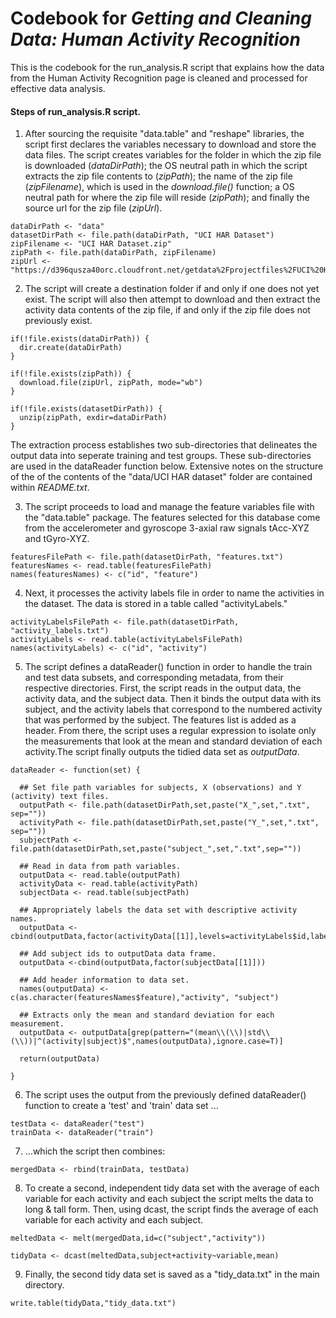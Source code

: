 Codebook for *Getting and Cleaning Data: Human Activity Recognition*
=============

This is the codebook for the run_analysis.R script that explains how the data from the Human Activity Recognition page is cleaned and processed for effective data analysis.

#### Steps of run_analysis.R script.

1.  After sourcing the requisite "data.table" and "reshape" libraries, the script first declares the variables necessary to download and store the data files. The script creates variables for the folder in which the zip file is downloaded (*dataDirPath*); the OS neutral path in which the script extracts the zip file contents to (*zipPath*); the name of the zip file (*zipFilename*), which is used in the *download.file()* function; a OS neutral path for where the zip file will reside (*zipPath*); and finally the source url for the zip file (*zipUrl*). 
```{r}
dataDirPath <- "data"
datasetDirPath <- file.path(dataDirPath, "UCI HAR Dataset")
zipFilename <- "UCI HAR Dataset.zip"
zipPath <- file.path(dataDirPath, zipFilename)
zipUrl <- "https://d396qusza40orc.cloudfront.net/getdata%2Fprojectfiles%2FUCI%20HAR%20Dataset.zip"
```

2.  The script will create a destination folder if and only if one does not yet exist. The script will also then attempt to download and then extract the activity data contents of the zip file, if and only if the zip file does not previously exist. 
```{r}
if(!file.exists(dataDirPath)) { 
  dir.create(dataDirPath) 
}

if(!file.exists(zipPath)) {
  download.file(zipUrl, zipPath, mode="wb") 
}

if(!file.exists(datasetDirPath)) {
  unzip(zipPath, exdir=dataDirPath)
}
```
The extraction process establishes two sub-directories that delineates the output data into seperate training and test groups. These sub-directories are used in the dataReader function below. Extensive notes on the structure of the of the contents of the "data/UCI HAR dataset" folder are contained within *README.txt*. 


3.  The script proceeds to load and manage the feature variables file with the "data.table" package. The features selected for this database come from the accelerometer and gyroscope 3-axial raw signals tAcc-XYZ and tGyro-XYZ. 
```{r}
featuresFilePath <- file.path(datasetDirPath, "features.txt")
featuresNames <- read.table(featuresFilePath)
names(featuresNames) <- c("id", "feature")
```

4.  Next, it processes the activity labels file in order to name the activities in the dataset. The data is stored in a table called "activityLabels."
```{r}
activityLabelsFilePath <- file.path(datasetDirPath, "activity_labels.txt")
activityLabels <- read.table(activityLabelsFilePath)
names(activityLabels) <- c("id", "activity")
```

5.  The script defines a dataReader() function in order to handle the train and test data subsets, and corresponding metadata, from their respective directories. First, the script reads in the output data, the activity data, and the subject data. Then it binds the output data with its subject, and the activity labels that correspond to the numbered activity that was performed by the subject. The features list is added as a header. From there, the script uses a regular expression to isolate only the measurements that look at the mean and standard deviation of each activity.The script finally outputs the tidied data set as *outputData*.
```{r}
dataReader <- function(set) {

  ## Set file path variables for subjects, X (observations) and Y (activity) text files.
  outputPath <- file.path(datasetDirPath,set,paste("X_",set,".txt", sep=""))
  activityPath <- file.path(datasetDirPath,set,paste("Y_",set,".txt", sep=""))
  subjectPath <- file.path(datasetDirPath,set,paste("subject_",set,".txt",sep=""))
  
  ## Read in data from path variables.
  outputData <- read.table(outputPath)
  activityData <- read.table(activityPath)
  subjectData <- read.table(subjectPath)
  
  ## Appropriately labels the data set with descriptive activity names.
  outputData <- cbind(outputData,factor(activityData[[1]],levels=activityLabels$id,labels=activityLabels$activity))

  ## Add subject ids to outputData data frame.
  outputData <-cbind(outputData,factor(subjectData[[1]]))
  
  ## Add header information to data set.
  names(outputData) <- c(as.character(featuresNames$feature),"activity", "subject")
  
  ## Extracts only the mean and standard deviation for each measurement.
  outputData <- outputData[grep(pattern="(mean\\(\\)|std\\(\\))|^(activity|subject)$",names(outputData),ignore.case=T)]
  
  return(outputData)
  
}
```

6.  The script uses the output from the previously defined dataReader() function to create a 'test' and 'train' data set ...
```{r}
testData <- dataReader("test")
trainData <- dataReader("train")
```
7.  ...which the script then combines:
```{r}
mergedData <- rbind(trainData, testData)
```

8.  To create a second, independent tidy data set with the average of each variable for each activity and each subject the script melts the data to long & tall form. Then, using dcast, the script finds the average of each variable for each activity and each subject.
```{r}
meltedData <- melt(mergedData,id=c("subject","activity"))

tidyData <- dcast(meltedData,subject+activity~variable,mean)
```

9. Finally, the second tidy data set is saved as a "tidy_data.txt" in the main directory.
```{r}
write.table(tidyData,"tidy_data.txt")
```

